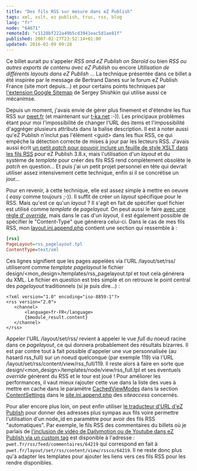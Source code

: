 ```yaml
---
title: "Des fils RSS sur mesure dans eZ Publish"
tags: xml, xslt, ez publish, truc, rss, blog
lang: "fr"
node: "64671"
remoteId: "c1128bf222a49b5cd3941eac5d1ae81f"
published: 2007-02-27T23:52:14+01:00
updated: 2016-02-09 09:28
---
```

 
Ce billet aurait pu s'appeler *RSS and eZ Publish on Steroïd* ou bien *RSS ou
autres exports de contenu avec eZ Publish* ou encore *Utilisation de différents
layouts dans eZ Publish* ... La technique présentée dans ce billet a été
inspirée par le message de Bertrand Danes sur le forum eZ Publish
France (site mort depuis...)
et pour certains points techniques par [l'extension Google
Sitemap](http://ez.no/community/contribs/template_plugins/googlesitemaps_extension)
de Sergey Shishkin qui utilise aussi ce mécanimse.
 
Depuis un moment, j'avais envie de gérer plus finement et d'étendre les flux RSS
sur [pwet.fr](/) (et maintenant sur [t-ka.net](http://t-ka.net/blog) :-)). Les
principaux problèmes étant pour moi l'impossibilité de changer l'URL des items
et l'impossibilité d'aggréger plusieurs attributs dans la balise description. Il
est à noter aussi qu'eZ Publish n'inclut pas l'élément &lt;guid&gt; dans les
flux RSS, ce qui empêche la détection correcte de mises à jour par les lecteurs
RSS. J'avais aussi écrit [un petit *patch* pour pouvoir inclure un feuille de
style XSLT dans les fils RSS](http://issues.ez.no/9097) pour eZ Publish 3.8.x,
mais l'utilisation d'un *layout* et du système de *template* pour créer des fils
RSS rend complètement obsolète le *patch* en question... Et puis j'ai un petit
projet personnel en tête qui devrait utiliser assez intensivement cette
technique, enfin si il se concrétise un jour...

 
Pour en revenir, à cette technique, elle est assez simple à mettre en oeuvre (
*easy* comme toujours ;-)). Il suffit de créer un *layout* spécifique pour le
RSS. Mais qu'est ce qu'un *layout* ? Il s'agit en fait de spécifier quel fichier
est utilisé comme *template* de *pagelayout*. On peut aussi le faire [avec une
règle d'
*override*](http://ez.no/doc/ez_publish/technical_manual/3_8/reference/template_override_conditions),
mais dans le cas d'un *layout*, il est également possible de spécifier le
&quot;Content-Type&quot; que générera celui-ci. Dans le cas de mes fils RSS, mon
[layout.ini.append.php](http://ez.no/doc/ez_publish/technical_manual/3_8/reference/configuration_files/layout_ini)
contient une section qui ressemble à :

 ``` ini
[rss]
PageLayout=rss_pagelayout.tpl
ContentType=text/xml
```

 
Ces lignes signifient que les pages appelées via l'URL /layout/set/rss/ utiliseront comme *template pagelayout* le fichier design/&lt;mon_design&gt;/templates/rss_pagelayout.tpl et tout cela générera du XML. Le fichier en question est très simple et on retrouve le point central des *pagelayout* traditionnels (si je puis dire...) :

 ```
<?xml version="1.0" encoding="iso-8859-1"?>
<rss version="2.0">
    <channel>
        <language>fr-FR</language>
        {$module_result.content}
    </channel>
</rss>
```
 
Appeler l'URL /layout/set/rss/ revient à appeler le vue *full* du noeud racine
dans ce *pagelayout*, ce qui donnera probablement des résultats bizarres. Il est
par contre tout à fait possible d'appeler une vue personnalisée (au hasard
rss_full) sur un noeud quelconque (par exemple 119) via l'URL
/layout/set/rss/content/view/rss_full/119. Il reste alors à faire en sorte que
design/&lt;mon_design&gt;/templates/node/view/rss_full.tpl et ses éventuels
*override* génèrent du RSS et le tour est joué ! Pour améliorer les
performances, il vaut mieux rajouter cette vue dans la liste des vues à mettre
en cache dans le paramètre
[CachedViewModes](http://ez.no/doc/ez_publish/technical_manual/3_8/reference/configuration_files/site_ini/contentsettings/cachedviewmodes)
dans la section
[ContentSettings](http://ez.no/doc/ez_publish/technical_manual/3_8/reference/configuration_files/site_ini/contentsettings)
dans le
[site.ini.append.php](http://ez.no/doc/ez_publish/technical_manual/3_8/reference/configuration_files/site_ini)
des *siteaccess* concernés.

 
Pour aller encore plus loin, on peut enfin utiliser [le traducteur d'URL d'eZ
Publish](http://ez.no/doc/ez_publish/technical_manual/3_8/concepts_and_basics/url_translation#eztoc23773_2_2)
pour donner des adresses plus sympas aux fils voire permettre l'utilisation d'un
node_id en paramètre pour avoir des fils RSS &quot;automatiques&quot;. Par
exemple, le fils RSS des commentaires du billets où je parlais de [l'inclusion
de vidéo de Dailymotion ou de Youtube dans eZ Publish via un custom
tag](/post/inclure-une-video-de-dailymotion-youtube-ou-autre-dans-ez-publish)
est disponible à l'adresse :
`pwet.fr/rss/feed/commentaires/64219`
qui correspond en fait à `pwet.fr/layout/set/rss/content/view/rssco/64219`.
Il ne reste donc plus qu'à adapter les templates pour ajouter les liens vers ces
fils RSS pour les rendre disponibles.
